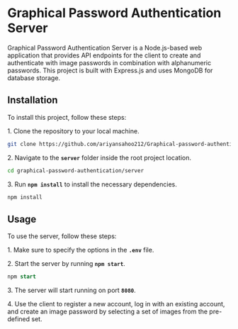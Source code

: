 # Graphical Password Authentication Server

Graphical Password Authentication Server is a Node.js-based web application that provides API endpoints for the client to create and authenticate with image passwords in combination with alphanumeric passwords. This project is built with Express.js and uses MongoDB for database storage.

## Installation
To install this project, follow these steps:

<p>1. Clone the repository to your local machine.</p>

```bash
git clone https://github.com/ariyansahoo212/Graphical-password-authentication.git
```

<p>2. Navigate to the <b><code>server</code></b> folder inside the root project location.</p>

```bash
cd graphical-password-authentication/server
```

<p>3. Run <b><code>npm install</code></b> to install the necessary dependencies.</p>

```bash
npm install
```

## Usage
To use the server, follow these steps:

<p>1. Make sure to specify the options in the <code><b>.env</code></b> file.</p>

<p>2. Start the server by running <b><code>npm start</code></b>.</p>

```sql
npm start
```

<p>3. The server will start running on port <code><b>8080</code></b>.</p>
<p>4. Use the client to register a new account, log in with an existing account, and create an image password by selecting a set of images from the pre-defined set.</p>
